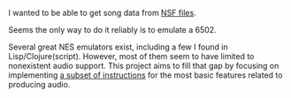 I wanted to be able to get song data from [NSF files](https://wiki.nesdev.com/w/index.php/).

Seems the only way to do it reliably is to emulate a 6502.

Several great NES emulators exist, including a few I found in Lisp/Clojure(script). However, most of them seem to have limited to nonexistent audio support. This project aims to fill that gap by focusing on implementing [a subset of instructions](http://wiki.nesdev.com/w/index.php/APU_basics) for the most basic features related to producing audio.
